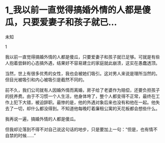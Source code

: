 # 1_我以前一直觉得搞婚外情的人都是傻瓜，只要爱妻子和孩子就已...

未知

1

我以前一直觉得搞婚外情的人都是傻瓜，只要爱妻子和孩子就已足够。可就是有些人抱着尝鲜的心态搞外遇，结果好不容易建立的家庭就此崩溃，这实在愚蠢透顶。

当然，世上有很多优秀的女性，我也会被她们吸引。这对男人来说是理所当然的。但目光被吸引和内心被吸引是截然不同的。

前不久，我们公司就有人因婚外情而离婚，房子给了老婆作为赔偿，还要负担孩子的抚养费。由于不习惯一个人生活，他身体垮了，整个人都变得不正常，最终在工作上犯下大错，被迫辞职。最惨的是，他的外遇对象后来也没有和他在一起。他失去了一切，却什么都没得到。不知道他每晚盯着廉租公寓的天花板都会想些什么。

我再说一遍，搞婚外情的人都是傻瓜。

但我却沦落到不得不对自己说这句话的地步，只是要加上一句：“但是，也有情不自禁的时候……”